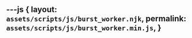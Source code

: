 ---js
{
  layout:    `assets/scripts/js/burst_worker.njk`,
  permalink: `assets/scripts/js/burst_worker.min.js`,
}
---

